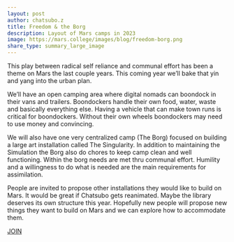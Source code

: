 ```yaml
---
layout: post
author: chatsubo.z
title: Freedom & the Borg
description: Layout of Mars camps in 2023
image: https://mars.college/images/blog/freedom-borg.png
share_type: summary_large_image
---
```


<p/>
This play between radical self reliance and communal effort has been a theme on Mars the last couple years. This coming year we’ll bake that yin and yang into the urban plan. 
<p/>

We’ll have an open camping area where digital nomads can boondock in their vans and trailers. Boondockers handle their own food, water, waste and basically everything else. Having a vehicle that can make town runs is critical for boondockers. Without their own wheels boondockers may need to use money and convincing.
<p/>

We will also have one very centralized camp (The Borg) focused on building a large art installation called The Singularity. In addition to maintaining the Simulation the Borg also do chores to keep camp clean and well functioning. Within the borg needs are met thru communal effort. Humility and a willingness to do what is needed are the main requirements for assimilation.
<p/>

People are invited to propose other installations they would like to build on Mars. It would be great if Chatsubo gets reanimated. Maybe the library deserves its own structure this year. Hopefully new people will propose new things they want to build on Mars and we can explore how to accommodate them.

<p/>
<a href="https://mars.college/join/">JOIN</a>
